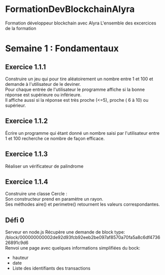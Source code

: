 # FormationDevBlockchainAlyra
Formation développeur blockchain avec Alyra 
L'ensemble des excercices de la formation 

<h1>Semaine 1 : Fondamentaux </h1>
<h2>Exercice 1.1.1</h2>
Construire un jeu qui pour tire aléatoirement un nombre entre 1 et 100 et demande à l'utilisateur de le deviner.<br>
Pour chaque entrée de l'utilisateur le programme affiche si la bonne réponse est supérieure ou inférieure. <br>
Il affiche aussi si la réponse est très proche (<=5), proche ( 6 à 10) ou supérieur.

<h2>Exercice 1.1.2 </h2>
Écrire un programme qui étant donné un nombre saisi par l'utilisateur entre 1 et 100 recherche ce nombre de façon efficace.

<h2>Exercice 1.1.3 </h2>
Réaliser un vérificateur de palindrome

<h2>Exercice 1.1.4</h2>
Construire une classe Cercle :<br>
Son constructeur prend en paramètre un rayon.<br>
Ses méthodes aire() et perimetre() retournent les valeurs correspondantes.<br>
<h2> Défi 0 </h2>
Serveur en node.js
Récupère une demande de block type: <br>
/block/000000000002de92d93fcb92eeb2be097af8570a70fa5a8c6df473626891c9d6 <br>
Renvoi une page avec quelques informations simplifiées du bock:
<ul>
  <li>hauteur</li>
  <li>date</li>
  <li>Liste des identifiants des transactions</li>
